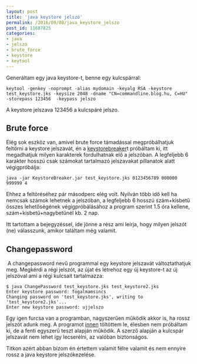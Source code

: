 ```yaml
---
layout: post
title: 'java keystore jelszó'
permalink: /2016/09/08/java_keystore_jelszo
post_id: 11687825
categories: 
- java
- jelszó
- brute_force
- keystore
- keytool
---
```


Generáltam egy java keystore-t, benne egy kulcspárral:

```
keytool -genkey -noprompt -alias mydomain -keyalg RSA -keystore test_keystore.jks -keysize 2048 -dname "CN=commandline.blog.hu, C=HU" -storepass 123456  -keypass jelszo
```

A keystore jelszava 123456 a kulcspáré jelszo.

## Brute force


Elég sok eszköz van, amivel brute force támadással megpróbálhatjuk feltörni a keystore jelszavát, én a 
[keystorebreaker](https://github.com/meefik/keystorebreaker)t próbáltam ki, itt megadhatjuk milyen karakterek fordulhatnak elő a jelszóban. A legfeljebb 6 karakter hosszú csak számokat tartalmazó jelszavakat pillanatok alatt végigpróbálja:

```
java -jar KeystoreBreaker.jar test_keystore.jks 0123456789 000000 999999 4
```

Ehhez a feltöréséhez pár másodperc elég volt. Nyilván több idő kell ha nemcsak számok lehetnek a jelszóban, a legfeljebb 6 hosszú szám+kisbetű összes lehetőségének végigpróbálásához a program szerint 1.5 óra kellene, szám+kisbetű+nagybetűnél kb. 2 nap.

Itt tartottam a bejegyzéssel, ide jönne a rész ami leírja, hogy milyen jelszót (ne) válasszunk, amikor találtam még valamit.

## Changepassword


 A changepassword nevű programmal egy keystore jelszavát változtathatjuk meg. Megkérdi a régi jelszót, az újat és létrehoz egy új keystore-t az új jelszóval ami a régi kulcsait tartalmazza:

```
$ java ChangePassword test_keystore.jks test_keystore2.jks
Enter keystore password: fogalmamsincs
Changing password on 'test_keystore.jks', writing to 'test_keystore2.jks'...
Enter new keystore password: ujjelszo
```

Egy igen furcsa van a programban, nagyszerűen működik akkor is, ha rossz jelszót adunk meg. A programot 
[innen](https://gist.github.com/zach-klippenstein/4631307) töltöttem le, élesben nem próbáltam ki, de a fenti egyszerű teszt alapján működik. A szerző alapján a kulcspár jelszavát nem lehet így lecserélni, az valóban biztonságos.

Titkon azért abban bízom én értettem valamit félre valamit és nem ennyire rossz a java keystore jelszókezelése.